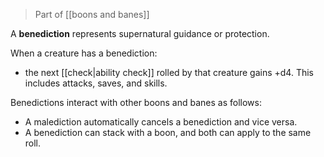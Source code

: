 > Part of [[boons and banes]]

A **benediction** represents supernatural guidance or protection.

When a creature has a benediction:

- the next [[check|ability check]] rolled by that creature gains +d4.  This includes attacks, saves, and skills.

Benedictions interact with other boons and banes as follows:

* A malediction automatically cancels a benediction and vice versa.
* A benediction can stack with a boon, and both can apply to the same roll.
